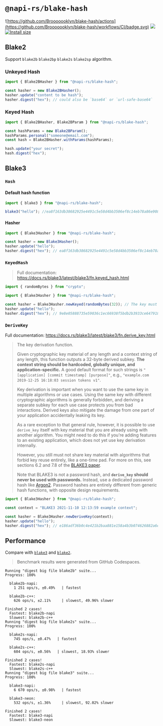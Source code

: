 # `@napi-rs/blake-hash`

![https://github.com/Brooooooklyn/blake-hash/actions](https://github.com/Brooooooklyn/blake-hash/workflows/CI/badge.svg)
![](https://img.shields.io/npm/dm/@napi-rs/blake-hash.svg?sanitize=true)
[![Install size](https://packagephobia.com/badge?p=@napi-rs/blake-hash)](https://packagephobia.com/result?p=@napi-rs/blake-hash)

## Blake2

Support `blake2b` `blake2bp` `blake2s` `blake2sp` algorithm.

### Unkeyed Hash

```js
import { Blake2BHasher } from "@napi-rs/blake-hash";

const hasher = new Blake2BHasher();
hasher.update("content to be hash");
hasher.digest("hex"); // could also be `base64` or `url-safe-base64`
```

### Keyed Hash

```js
import { Blake2BHasher, Blake2BParam } from "@napi-rs/blake-hash";

const hashParams = new Blake2BParam();
hashParams.personal("someone@email.com");
const hash = Blake2BHasher.withParams(hashParams);

hash.update("your secret");
hash.digest("hex");
```

## Blake3

### `Hash`

#### Default hash function

```js
import { blake3 } from "@napi-rs/blake-hash";

blake3("hello"); //ea8f163db38682925e4491c5e58d4bb3506ef8c14eb78a86e908c5624a67200f
```

#### Hasher

```js
import { Blake3Hasher } from "@napi-rs/blake-hash";

const hasher = new Blake3Hasher();
hasher.update("hello");
hasher.digest("hex"); // ea8f163db38682925e4491c5e58d4bb3506ef8c14eb78a86e908c5624a67200f
```

### `KeyedHash`

> Full documentation: https://docs.rs/blake3/latest/blake3/fn.keyed_hash.html

```js
import { randomBytes } from "crypto";

import { Blake3Hasher } from "@napi-rs/blake-hash";

const hasher = Blake3Hasher.newKeyed(randomBytes(32)); // The key must be 32 bytes
hasher.update("hello");
hasher.digest("hex"); // 9e8e05888735e59036c1ec66938f5bdb2b3933ce647918b739c23b699f1431a3
```

### `DeriveKey`

Full documentation: https://docs.rs/blake3/latest/blake3/fn.derive_key.html

> The key derivation function.
>
> Given cryptographic key material of any length and a context string of any length, this function outputs a 32-byte derived subkey. **The context string should be hardcoded, globally unique, and application-specific.** A good default format for such strings is `"[application] [commit timestamp] [purpose]"`, e.g., `"example.com 2019-12-25 16:18:03 session tokens v1"`.
>
> Key derivation is important when you want to use the same key in multiple algorithms or use cases. Using the same key with different cryptographic algorithms is generally forbidden, and deriving a separate subkey for each use case protects you from bad interactions. Derived keys also mitigate the damage from one part of your application accidentally leaking its key.
>
> As a rare exception to that general rule, however, it is possible to use `derive_key` itself with key material that you are already using with another algorithm. You might need to do this if you're adding features to an existing application, which does not yet use key derivation internally.
>
> However, you still must not share key material with algorithms that forbid key reuse entirely, like a one-time pad. For more on this, see sections 6.2 and 7.8 of the [BLAKE3 paper](https://github.com/BLAKE3-team/BLAKE3-specs/blob/master/blake3.pdf).
>
> Note that BLAKE3 is not a password hash, and **`derive_key` should never be used with passwords.** Instead, use a dedicated password hash like [Argon2]. Password hashes are entirely different from generic hash functions, with opposite design requirements.
>
> [argon2]: https://en.wikipedia.org/wiki/Argon2

```js
import { Blake3Hasher } from "@napi-rs/blake-hash";

const context = "BLAKE3 2021-11-10 12:13:59 example context";

const hasher = Blake3Hasher.newDeriveKey(context);
hasher.update("hello");
hasher.digest("hex"); // e186adf36b0c4e421b2baa881e158a4b3b074626882a6e1dfb231aebb7e149ee
```

## Performance

Compare with [`blake3`](https://github.com/connor4312/blake3) and [`blake2`](https://github.com/vrza/node-blake2).

> Benchmark results were generated from GitHub Codespaces.

```
Running "digest big file blake2b" suite...
Progress: 100%

  blake2b-napi:
    1 251 ops/s, ±0.49%   | fastest

  blake2b-c++:
    626 ops/s, ±2.11%     | slowest, 49.96% slower

Finished 2 cases!
  Fastest: blake2b-napi
  Slowest: blake2b-c++
Running "digest big file blake2s" suite...
Progress: 100%

  blake2s-napi:
    745 ops/s, ±0.47%   | fastest

  blake2s-c++:
    604 ops/s, ±0.56%   | slowest, 18.93% slower

Finished 2 cases!
  Fastest: blake2s-napi
  Slowest: blake2s-c++
Running "digest big file blake3" suite...
Progress: 100%

  blake3-napi:
    6 670 ops/s, ±0.98%   | fastest

  blake3-neon:
    532 ops/s, ±1.36%     | slowest, 92.02% slower

Finished 2 cases!
  Fastest: blake3-napi
  Slowest: blake3-neon
```
